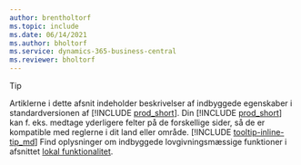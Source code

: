 ```yaml
---
author: brentholtorf
ms.topic: include
ms.date: 06/14/2021
ms.author: bholtorf
ms.service: dynamics-365-business-central
ms.reviewer: bholtorf
---
```

> [!TIP]
> Artiklerne i dette afsnit indeholder beskrivelser af indbyggede egenskaber i standardversionen af [!INCLUDE [prod_short](prod_short.md)]. Din [!INCLUDE [prod_short](prod_short.md)] kan f. eks. medtage yderligere felter på de forskellige sider, så de er kompatible med reglerne i dit land eller område. [!INCLUDE [tooltip-inline-tip_md](tooltip-inline-tip_md.md)] Find oplysninger om indbyggede lovgivningsmæssige funktioner i afsnittet [lokal funktionalitet](../about-localization.md).